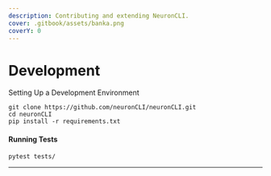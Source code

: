 ```yaml
---
description: Contributing and extending NeuronCLI.
cover: .gitbook/assets/banka.png
coverY: 0
---
```


# Development

Setting Up a Development Environment

```
git clone https://github.com/neuronCLI/neuronCLI.git
cd neuronCLI
pip install -r requirements.txt
```

#### Running Tests

```
pytest tests/
```

***

###
